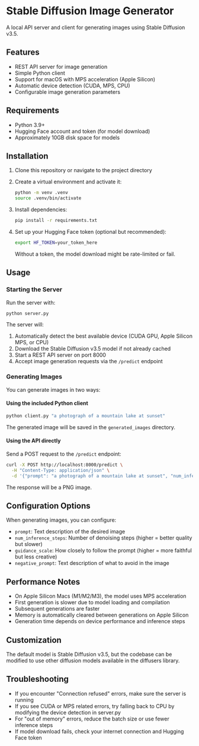 # Stable Diffusion Image Generator

A local API server and client for generating images using Stable Diffusion v3.5.

## Features

- REST API server for image generation
- Simple Python client
- Support for macOS with MPS acceleration (Apple Silicon)
- Automatic device detection (CUDA, MPS, CPU)
- Configurable image generation parameters

## Requirements

- Python 3.9+
- Hugging Face account and token (for model download)
- Approximately 10GB disk space for models

## Installation

1. Clone this repository or navigate to the project directory

2. Create a virtual environment and activate it:
   ```bash
   python -m venv .venv
   source .venv/bin/activate
   ```

3. Install dependencies:
   ```bash
   pip install -r requirements.txt
   ```

4. Set up your Hugging Face token (optional but recommended):
   ```bash
   export HF_TOKEN=your_token_here
   ```
   Without a token, the model download might be rate-limited or fail.

## Usage

### Starting the Server

Run the server with:

```bash
python server.py
```

The server will:
1. Automatically detect the best available device (CUDA GPU, Apple Silicon MPS, or CPU)
2. Download the Stable Diffusion v3.5 model if not already cached
3. Start a REST API server on port 8000
4. Accept image generation requests via the `/predict` endpoint

### Generating Images

You can generate images in two ways:

#### Using the included Python client

```bash
python client.py "a photograph of a mountain lake at sunset"
```

The generated image will be saved in the `generated_images` directory.

#### Using the API directly

Send a POST request to the `/predict` endpoint:

```bash
curl -X POST http://localhost:8000/predict \
  -H "Content-Type: application/json" \
  -d '{"prompt": "a photograph of a mountain lake at sunset", "num_inference_steps": 20, "guidance_scale": 7.5}'
```

The response will be a PNG image.

## Configuration Options

When generating images, you can configure:

- `prompt`: Text description of the desired image
- `num_inference_steps`: Number of denoising steps (higher = better quality but slower)
- `guidance_scale`: How closely to follow the prompt (higher = more faithful but less creative)
- `negative_prompt`: Text description of what to avoid in the image

## Performance Notes

- On Apple Silicon Macs (M1/M2/M3), the model uses MPS acceleration
- First generation is slower due to model loading and compilation
- Subsequent generations are faster
- Memory is automatically cleared between generations on Apple Silicon
- Generation time depends on device performance and inference steps

## Customization

The default model is Stable Diffusion v3.5, but the codebase can be modified to use other diffusion models available in the diffusers library.

## Troubleshooting

- If you encounter "Connection refused" errors, make sure the server is running
- If you see CUDA or MPS related errors, try falling back to CPU by modifying the device detection in server.py
- For "out of memory" errors, reduce the batch size or use fewer inference steps
- If model download fails, check your internet connection and Hugging Face token 